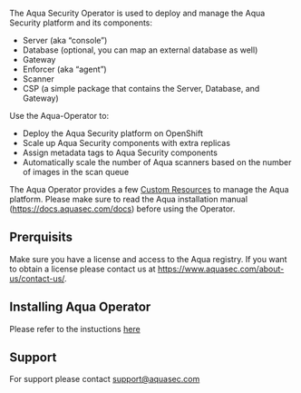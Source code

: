 The Aqua Security Operator is used to deploy and manage the Aqua Security platform and its components:
* Server (aka “console”)
* Database (optional, you can map an external database as well) 
* Gateway 
* Enforcer (aka “agent”)
* Scanner
* CSP (a simple package that contains the Server, Database, and Gateway)

Use the Aqua-Operator to: 
* Deploy the Aqua Security platform on OpenShift
* Scale up Aqua Security components with extra replicas
* Assign metadata tags to Aqua Security components
* Automatically scale the number of Aqua scanners based on the number of images in the scan queue
	
The Aqua Operator provides a few [Custom Resources](https://github.com/aquasecurity/aqua-operator/tree/master/deploy/crds) to manage the Aqua platform. 
Please make sure to read the Aqua installation manual (https://docs.aquasec.com/docs) before using the Operator. 
   
## Prerquisits 
Make sure you have a license and access to the Aqua registry. If you want to obtain a license please contact us at https://www.aquasec.com/about-us/contact-us/.

## Installing Aqua Operator
Please refer to the instuctions [here](https://github.com/aquasecurity/aqua-operator/blob/master/docs/InstallOpenShift.md)

## Support
For support please contact support@aquasec.com
